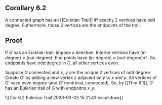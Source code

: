 ## Corollary 6.2
A connected graph has an [[Eulerian Trail]] iff exactly 2 vertices have odd degree.
Futhermore, those 2 vertices are the endpoints of the trail.

## Proof
If $G$ has an Eulerian trail: impose a direction.
Interior vertices have (in-degree) = (out-degree).
End points have (in-degree) = (out-degree)$\pm 1$.
So, endpoints have odd degree in $G$, all other vertices even.

Suppose $G$ connected and $x$, $y$ are the unique 2 vertices of odd degree.
Create $G'$ by adding a new vertex $z$ adjacent only to $x$ and $y$.
All vertices of $G'$ have even degree (and $G'$ nontrivial, connected).
So, by [[Thm 6.1]], $G'$ has an Eulerian trail of $G$ with endpoitns $x, y$.

![[Cor 6.2 Eulerian Trail 2023-03-03 15.21.43.excalidraw]]